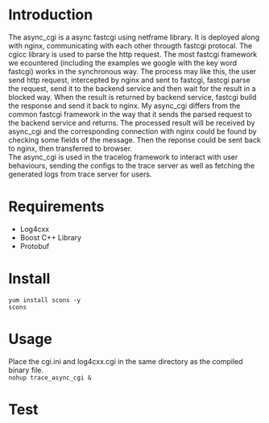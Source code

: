 # Introduction
The async_cgi is a async fastcgi using netframe library. It is deployed along with nginx, communicating with each other througth
fastcgi protocal. The cgicc library is used to parse the http request. The most fastcgi framework we ecountered (including the
examples we google with the key word fastcgi) works in the synchronous way. The process may like this, the user send http
request, intercepted by nginx and sent to fastcgi, fastcgi parse the request, send it to the backend service and then wait for
the result in a blocked way. When the result is returned by backend service, fastcgi build the response and send it back to
nginx. My async_cgi differs from the common fastcgi framework in the way that it sends the parsed request to the backend 
service and returns. The processed result will be received by async_cgi and the corresponding connection with nginx could be
found by checking some fields of the message. Then the reponse could be sent back to nginx, then transferred to browser.<br>
The async_cgi is used in the tracelog framework to interact with user behaviours, sending the configs to the trace server as 
well as fetching the generated logs from trace server for users.

# Requirements
* Log4cxx
* Boost C++ Library  
* Protobuf

# Install
```
yum install scons -y
scons
```

# Usage
Place the cgi.ini and log4cxx.cgi in the same directory as the compiled binary file.<br>
```nohup trace_async_cgi &```

# Test




